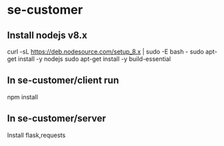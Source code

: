 # se-customer

## Install nodejs v8.x
curl -sL https://deb.nodesource.com/setup_8.x | sudo -E bash -
sudo apt-get install -y nodejs
sudo apt-get install -y build-essential

## In se-customer/client run
npm install

## In se-customer/server
Install flask,requests

